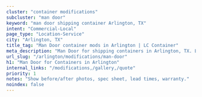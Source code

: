 ```yaml
---
cluster: "container modifications"
subcluster: "man door"
keyword: "man door shipping container Arlington, TX"
intent: "Commercial-Local"
page_type: "Location-Service"
city: "Arlington, TX"
title_tag: "Man Door container mods in Arlington | LC Container"
meta_description: "Man Door for shipping containers in Arlington, TX. Local fabrication & pro install. LC Container — Since 2003. Get a quote."
url_slug: "/arlington/modifications/man-door"
h1: "Man Door for Containers in Arlington"
internal_links: "/modifications,/gallery,/quote"
priority: 1
notes: "Show before/after photos, spec sheet, lead times, warranty."
noindex: false
---
```


<!-- TODO: Add unique city/inventory copy, images, and internal links here. -->
